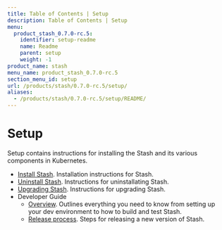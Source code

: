 ```yaml
---
title: Table of Contents | Setup
description: Table of Contents | Setup
menu:
  product_stash_0.7.0-rc.5:
    identifier: setup-readme
    name: Readme
    parent: setup
    weight: -1
product_name: stash
menu_name: product_stash_0.7.0-rc.5
section_menu_id: setup
url: /products/stash/0.7.0-rc.5/setup/
aliases:
  - /products/stash/0.7.0-rc.5/setup/README/
---
```

# Setup

Setup contains instructions for installing the Stash and its various components in Kubernetes.

- [Install Stash](/docs/setup/install.md). Installation instructions for Stash.
- [Uninstall Stash](/docs/setup/uninstall.md). Instructions for uninstallating Stash.
- [Upgrading Stash](/docs/setup/upgrade.md). Instructions for upgrading Stash.
- Developer Guide
  - [Overview](/docs/setup/developer-guide/overview.md). Outlines everything you need to know from setting up your dev environment to how to build and test Stash.
  - [Release process](/docs/setup/developer-guide/release.md). Steps for releasing a new version of Stash.
